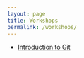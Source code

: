 ```yaml
---
layout: page
title: Workshops
permalink: /workshops/
---
```



* [Introduction to Git](https://comp-sci-tools.github.io/git-intro/)




